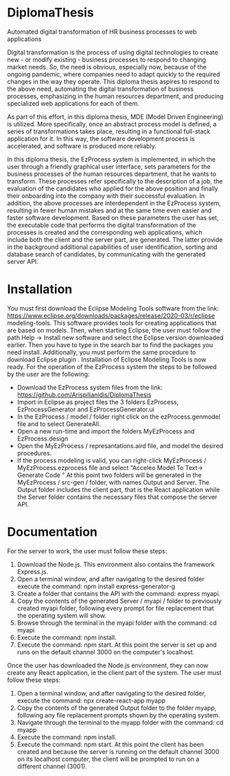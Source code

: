 # DiplomaThesis
Automated digital transformation of HR business processes to web applications

Digital transformation is the process of using digital technologies to create new - or modify 
existing - business processes to respond to changing market needs. So, the need is obvious, 
especially now, because of the ongoing pandemic, where companies need to adapt quickly to 
the required changes in the way they operate. This diploma thesis aspires to respond to the 
above need, automating the digital transformation of business processes, emphasizing in the 
human resources department, and producing specialized web applications for each of them.

As part of this effort, in this diploma thesis, MDE (Model Driven Engineering) is utilized. More 
specifically, once an abstract process model is defined, a series of transformations takes place, 
resulting in a functional full-stack application for it. In this way, the software development 
process is accelerated, and software is produced more reliably.

In this diploma thesis, the EzProcess system is implemented, in which the user through a 
friendly graphical user interface, sets parameters for the business processes of the human 
resources department, that he wants to transform. These processes refer specifically to the 
description of a job, the evaluation of the candidates who applied for the above position and 
finally their onboarding into the company with their successful evaluation. In addition, the 
above processes are interdependent in the EzProcess system, resulting in fewer human 
mistakes and at the same time even easier and faster software development. Based on these 
parameters the user has set, the executable code that performs the digital transformation of 
the processes is created and the corresponding web applications, which include both the 
client and the server part, are generated. The latter provide in the background additional 
capabilities of user identification, sorting and database search of candidates, by 
communicating with the generated server API.

# Installation

You must first download the Eclipse Modeling Tools software from the 
link: https://www.eclipse.org/downloads/packages/release/2020-03/r/eclipse modeling-tools.
This software provides tools for creating applications that are
based on models. Then, when starting Eclipse, the user must
follow the path Help -> Install new software and select the
Eclipse version downloaded earlier. Then you have to type
<Acceleo> in the search bar to find the packages you need
install. Additionally, you must perform the same procedure to download
Eclipse plugin <Sirius>. Installation of  Eclipse Modeling Tools is
now ready.
For the operation of the EzProcess system the steps to be followed by the
user are the following:
* Download the EzProcess system files from the link:
https://github.com/Arispilianidis/DiplomaThesis
* Import in Eclipse as project files the 3 folders
EzProcess, EzProcessGenerator and EzProcessGenerator.ui
* In the EzProcess / model / folder right click on the ezProcess.genmodel file and
to select GenerateAll.
* Open a new run-time and import the folders MyEzProcess and EzProcess.design
*  Open the MyEzProcess / represantations.aird file, and model the
desired procedures.
* If the process modeling is valid, you can right-click
MyEzProcess / MyEzProcess.ezprocess file and select “Acceleo Model To Text-> Generate Code ”
At this point two folders will be generated in the MyEzProcess / src-gen / folder, with names
Output and Server. The Output folder includes the client part, that is
the React application while the Server folder contains the necessary files that
compose the server API.

# Documentation

For the server to work, the user must follow these steps:
1) Download the Node.js. This environment also contains the framework
Express.js.
2) Open a terminal window, and after navigating to the
desired folder execute the command: npm install express-generator-g
3) Create a folder that contains the API with the command: express myapi.
4) Copy the contents of the generated Server / myapi / folder to
previously created myapi folder, following every prompt for
file replacement that the operating system will show.
5) Browse through the terminal in the myapi folder with the command: cd myapi
6) Execute the command: npm install.
7) Execute the command: npm start. At this point the server is set up
and runs on the default channel 3000 on the computer's localhost.

Once the user has downloaded the Node.js environment, they can now create any
React application, ie the client part of the system. The user must follow these steps:
1) Open a terminal window, and after navigating to the desired folder,
execute the command: npx create-react-app myapp
2) Copy the contents of the generated Output folder to the folder
myapp, following any file replacement prompts shown by the
operating system.
3) Navigate through the terminal to the myapp folder with the command: cd myapp
4) Execute the command: npm install.
5) Execute the command: npm start. At this point the client has been created and
because the server is running on the default channel 3000 on its localhost
computer, the client will be prompted to run on a different channel (3001).
